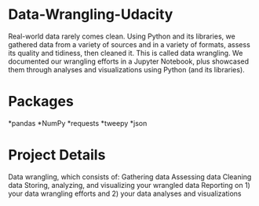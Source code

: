 # Data-Wrangling-Udacity

Real-world data rarely comes clean. Using Python and its libraries, we gathered data from a variety of sources and in a variety of formats, assess its quality and tidiness, then cleaned it. This is called data wrangling. We documented our wrangling efforts in a Jupyter Notebook, plus showcased them through analyses and visualizations using Python (and its libraries).

# Packages
*pandas
*NumPy
*requests
*tweepy
*json

# Project Details


Data wrangling, which consists of:
Gathering data 
Assessing data
Cleaning data
Storing, analyzing, and visualizing your wrangled data
Reporting on 1) your data wrangling efforts and 2) your data analyses and visualizations


